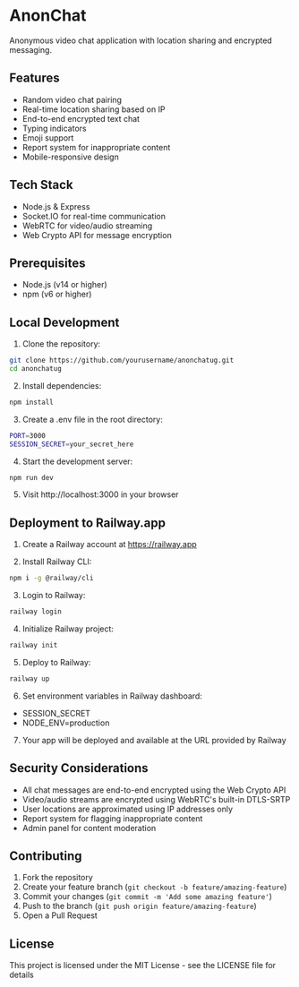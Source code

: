 # AnonChat

Anonymous video chat application with location sharing and encrypted messaging.

## Features

- Random video chat pairing
- Real-time location sharing based on IP
- End-to-end encrypted text chat
- Typing indicators
- Emoji support
- Report system for inappropriate content
- Mobile-responsive design

## Tech Stack

- Node.js & Express
- Socket.IO for real-time communication
- WebRTC for video/audio streaming
- Web Crypto API for message encryption

## Prerequisites

- Node.js (v14 or higher)
- npm (v6 or higher)

## Local Development

1. Clone the repository:
```bash
git clone https://github.com/yourusername/anonchatug.git
cd anonchatug
```

2. Install dependencies:
```bash
npm install
```

3. Create a .env file in the root directory:
```bash
PORT=3000
SESSION_SECRET=your_secret_here
```

4. Start the development server:
```bash
npm run dev
```

5. Visit http://localhost:3000 in your browser

## Deployment to Railway.app

1. Create a Railway account at https://railway.app

2. Install Railway CLI:
```bash
npm i -g @railway/cli
```

3. Login to Railway:
```bash
railway login
```

4. Initialize Railway project:
```bash
railway init
```

5. Deploy to Railway:
```bash
railway up
```

6. Set environment variables in Railway dashboard:
- SESSION_SECRET
- NODE_ENV=production

7. Your app will be deployed and available at the URL provided by Railway

## Security Considerations

- All chat messages are end-to-end encrypted using the Web Crypto API
- Video/audio streams are encrypted using WebRTC's built-in DTLS-SRTP
- User locations are approximated using IP addresses only
- Report system for flagging inappropriate content
- Admin panel for content moderation

## Contributing

1. Fork the repository
2. Create your feature branch (`git checkout -b feature/amazing-feature`)
3. Commit your changes (`git commit -m 'Add some amazing feature'`)
4. Push to the branch (`git push origin feature/amazing-feature`)
5. Open a Pull Request

## License

This project is licensed under the MIT License - see the LICENSE file for details
